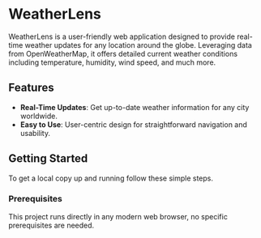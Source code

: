 # WeatherLens

WeatherLens is a user-friendly web application designed to provide real-time weather updates for any location around the globe. Leveraging data from OpenWeatherMap, it offers detailed current weather conditions including temperature, humidity, wind speed, and much more.

## Features

- **Real-Time Updates**: Get up-to-date weather information for any city worldwide.
- **Easy to Use**: User-centric design for straightforward navigation and usability.

## Getting Started

To get a local copy up and running follow these simple steps.

### Prerequisites

This project runs directly in any modern web browser, no specific prerequisites are needed.

